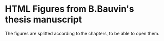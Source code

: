 # HTML Figures from B.Bauvin's thesis manuscript

The figures are splitted according to the chapters, to be able to open them.
